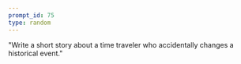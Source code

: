 ```yaml
---
prompt_id: 75
type: random
---
```


"Write a short story about a time traveler who accidentally changes a historical event."
